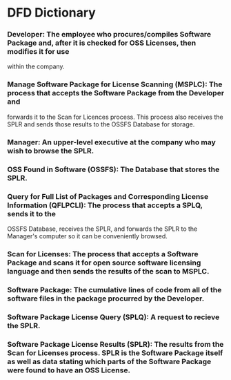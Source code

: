 # DFD Dictionary

### Developer: The employee who procures/compiles Software Package and, after it is checked for OSS Licenses, then modifies it for use 
within the company.

### Manage Software Package for License Scanning (MSPLC): The process that accepts the Software Package from the Developer and 
forwards it to the Scan for Licences process. This process also receives the SPLR and sends those results to the OSSFS
Database for storage.

### Manager: An upper-level executive at the company who may wish to browse the SPLR.

### OSS Found in Software (OSSFS): The Database that stores the SPLR.

### Query for Full List of Packages and Corresponding License Information (QFLPCLI): The process that accepts a SPLQ, sends it to the 
OSSFS Database, receives the SPLR, and forwards the SPLR to the Manager's computer so it can be conveniently browsed.

### Scan for Licenses: The process that accepts a Software Package and scans it for open source software licensing language and then sends the results of the scan to MSPLC.

### Software Package: The cumulative lines of code from all of the software files in the package procurred by the Developer.

### Software Package License Query (SPLQ): A request to recieve the SPLR.

### Software Package License Results (SPLR): The results from the Scan for Licenses process. SPLR is the Software Package itself as well as data stating which parts of the Software Package were found to have an OSS License.

